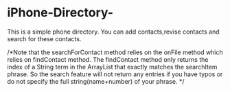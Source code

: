 # iPhone-Directory-
This is a simple phone directory. 
You can add contacts,revise contacts and search for these contacts. 



/*Note that the searchForContact method relies on the onFile method which relies on  findContact method. The findContact method only returns the index of a String term in the ArrayList that exactly matches the searchItem phrase. So the search feature will not return any entries if you have typos or do not specify the full string(name+number) of your phrase. 
*/ 
